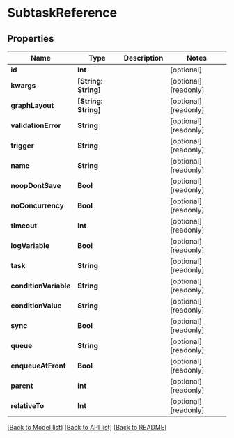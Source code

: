 # SubtaskReference

## Properties

Name | Type | Description | Notes
------------ | ------------- | ------------- | -------------
**id** | **Int** |  | [optional] 
**kwargs** | **[String: String]** |  | [optional] [readonly] 
**graphLayout** | **[String: String]** |  | [optional] [readonly] 
**validationError** | **String** |  | [optional] [readonly] 
**trigger** | **String** |  | [optional] [readonly] 
**name** | **String** |  | [optional] [readonly] 
**noopDontSave** | **Bool** |  | [optional] [readonly] 
**noConcurrency** | **Bool** |  | [optional] [readonly] 
**timeout** | **Int** |  | [optional] [readonly] 
**logVariable** | **Bool** |  | [optional] [readonly] 
**task** | **String** |  | [optional] [readonly] 
**conditionVariable** | **String** |  | [optional] [readonly] 
**conditionValue** | **String** |  | [optional] [readonly] 
**sync** | **Bool** |  | [optional] [readonly] 
**queue** | **String** |  | [optional] [readonly] 
**enqueueAtFront** | **Bool** |  | [optional] [readonly] 
**parent** | **Int** |  | [optional] [readonly] 
**relativeTo** | **Int** |  | [optional] [readonly] 

[[Back to Model list]](../README.md#documentation-for-models) [[Back to API list]](../README.md#documentation-for-api-endpoints) [[Back to README]](../README.md)


